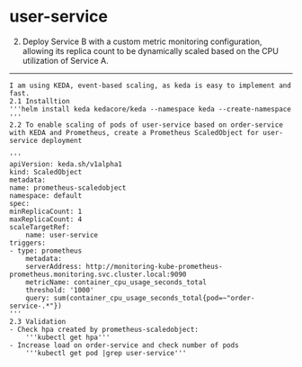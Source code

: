 # user-service


2. Deploy Service B with a custom metric monitoring configuration, allowing its
replica count to be dynamically scaled based on the CPU utilization of Service A.
----------
    I am using KEDA, event-based scaling, as keda is easy to implement and fast.
    2.1 Installtion
    '''helm install keda kedacore/keda --namespace keda --create-namespace
    '''
    2.2 To enable scaling of pods of user-service based on order-service with KEDA and Prometheus, create a Prometheus ScaledObject for user-service deployment

    '''
    apiVersion: keda.sh/v1alpha1
    kind: ScaledObject
    metadata:
    name: prometheus-scaledobject
    namespace: default
    spec:
    minReplicaCount: 1
    maxReplicaCount: 4
    scaleTargetRef:
        name: user-service
    triggers:
    - type: prometheus
        metadata:
        serverAddress: http://monitoring-kube-prometheus-prometheus.monitoring.svc.cluster.local:9090 
        metricName: container_cpu_usage_seconds_total
        threshold: '1000'
        query: sum(container_cpu_usage_seconds_total{pod=~"order-service-.*"})
    '''
    2.3 Validation
    - Check hpa created by prometheus-scaledobject: 
        '''kubectl get hpa'''
    - Increase load on order-service and check number of pods
        '''kubectl get pod |grep user-service'''